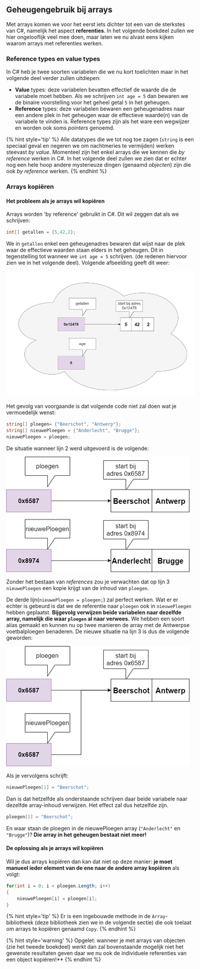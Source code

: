 ## Geheugengebruik bij arrays

Met arrays komen we voor het eerst iets dichter tot een van de sterkstes van C#, namelijk het aspect **referenties**. In het volgende boekdeel zullen we hier ongelooflijk veel mee doen, maar laten we nu alvast eens kijken waarom arrays met referenties werken.

### Reference types en value types

In C# heb je twee soorten variabelen die we nu kort toelichten maar in het volgende deel verder zullen uitdiepen:

* **Value** types: deze variabelen bevatten effectief de waarde die de variabele moet hebben. Als we schrijven ``int age = 5`` dan bewaren we de binaire voorstelling voor het geheel getal ``5`` in het geheugen. 
* **Reference** types: deze variabelen bewaren een geheugenadres naar een andere plek in het geheugen waar de effectieve waarde(n) van de variabele te vinden is. Reference types zijn als het ware een wegwijzer en worden ook soms *pointers* genoemd.

{% hint style='tip' %}
Alle datatypes die we tot nog toe zagen (``string`` is een speciaal geval en negeren we om nachtmeries te vermijden) werken steevast *by value*. Momenteel zijn het enkel arrays die we kennen die *by reference* werken in C#. In het volgende deel zullen we zien dat er echter nog een hele hoop andere mysterieuze dingen (genaamd *objecten*) zijn die ook *by reference* werken.
{% endhint %}

### Arrays kopiëren

#### Het probleem als je arrays wil kopiëren
Arrays worden 'by reference' gebruikt in C#. Dit wil zeggen dat als we schrijven:
```csharp
int[] getallen = {5,42,2};
```

We in ``getallen`` enkel een geheugenadres bewaren dat wijst naar de plek waar de effectieve waarden staan elders in het geheugen. Dit in tegenstelling tot wanneer we ``int age = 5`` schrijven. (de redenen hiervoor zien we in het volgende deel). Volgende afbeelding geeft dit weer:

![De wolk stelt het werkgeheugen voor. De geheugenadressen zijn willekeurig](../assets/5_arrays/geheugen.png)


Het gevolg van voorgaande is dat volgende code niet zal doen wat je vermoedelijk wenst:

```csharp
string[] ploegen= {"Beerschot", "Antwerp"};
string[] nieuwePloegen = {"Anderlecht", "Brugge"};
nieuwePloegen = ploegen;
```

De situatie wanneer lijn 2 werd uitgevoerd is de volgende:
<!--- {height:40%} --->
![Beerschot is de ploeg van't stad ;)](../assets/5_arrays/refbeervoor.png)

Zonder het bestaan van *references* zou je verwachten dat op lijn 3 ``nieuwePloegen`` een kopie krijgt van de inhoud van ``ploegen``. 

De derde lijn(``nieuwePloegen = ploegen;``) zal perfect werken. Wat er er echter is gebeurd is dat we de referentie naar ``ploegen`` ook in ``nieuwePloegen`` hebben geplaatst. **Bijgevolg verwijzen beide variabelen naar dezelfde array, namelijk die waar ``ploegen`` al naar verwees.** We hebben een soort alias gemaakt en kunnen nu op twee manieren de array met de Antwerpse voetbalploegen benaderen. De nieuwe situatie na lijn 3 is dus de volgende geworden:

<!--- {height:40%} --->
![Beerschot is de ploeg van't stad ;)](../assets/5_arrays/refbeer.png)

Als je vervolgens schrijft:

```csharp
nieuwePloegen[1] = "Beerschot";
```

Dan is dat hetzelfde als onderstaande schrijven daar beide variabele naar dezelfde array-inhoud verwijzen. Het effect zal dus hetzelfde zijn.

```csharp
ploegen[1] = "Beerschot";
```

En waar staan de ploegen in de nieuwePloegen array (``"Anderlecht"`` en ``"Brugge"``)? **Die array in het geheugen bestaat niet meer!**

#### De oplossing als je arrays wil kopiëren

Wil je dus arrays kopiëren dan kan dat niet op deze manier: **je moet manueel ieder element van de ene naar de andere array kopiëren** als volgt:

```csharp
for(int i = 0; i < ploegen.Length; i++)
{
    nieuwePloegen[i] = ploegen[i];
}
```

{% hint style='tip' %}
Er is een ingebouwde methode in de ``Array``-bibliotheek (deze bibliotheek zien we in de volgende sectie) die ook toelaat om arrays te kopiëren genaamd ``Copy``. 
{% endhint %}


{% hint style='warning' %}
Opgelet: wanneer je met arrays van objecten (zie het tweede boekdeel) werkt dan zal bovenstaande mogelijk niet het gewenste resultaten geven daar we nu ook de individuele referenties van een object kopiëren!**
{% endhint %}